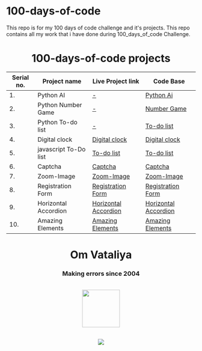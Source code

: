 # 100-days-of-code
 This repo is for my 100 days of code challenge and it's projects.
 This repo contains all my work that i have done during 100_days_of_code Challenge.
 
<h1 id="Dhruvi" align="center">100-days-of-code projects</h1>

<div align="center">

| Serial no. | Project name        | Live Project link                                                | Code Base                                   |
|------------|---------------------|------------------------------------------------------------------|---------------------------------------------|
|     1.     | Python AI           | [-]( )                                                           | [Python Ai](https://github.com/Omcodes23/The-100-Days-0f-code/tree/b16af68d4acc45235836ea47a5a508cc4add6bdb/1) |
|     2.     | Python Number Game  | [-]()                                                             | [Number Game](https://github.com/Omcodes23/The-100-Days-0f-code/tree/b16af68d4acc45235836ea47a5a508cc4add6bdb/3) |
|     3.     | Python To-do list          | [-]()                                                            | [To-do list](https://github.com/Omcodes23/The-100-Days-0f-code/tree/b16af68d4acc45235836ea47a5a508cc4add6bdb/10) |
|     4.     | Digital clock			               | [Digital clock](https://javascipt-digital-clock.vercel.app/)								             | [Digital clock](https://github.com/Omcodes23/The-100-Days-0f-code/tree/d0af1c398a4f1d82b7f5932fe58e4732e5f852b7/20) |
|     5.     | javascript To-Do list   		             | [To-do list](https://javascript-to-do-list-gamma.vercel.app/)           | [To-do list](https://github.com/Omcodes23/The-100-Days-0f-code/tree/b90e079b803b6cdfa3736ecb0440bda54e4dab78/21) |
|     6.     | Captcha  		               | [Captcha](https://captcha-phi.vercel.app/)                  					                                  | [Captcha](https://github.com/Omcodes23/The-100-Days-0f-code/tree/fd6e0bd2a22c82fdb89f66192422dcc90a53f4c6/22) |
|     7.     | Zoom-Image 		               | [Zoom-Image](https://zoom-image.vercel.app/)         						                                        | [Zoom-Image](https://github.com/Omcodes23/The-100-Days-0f-code/tree/1a55789a1c7e1f5875bb83c299576201ccd7bf31/23) |    
|     8.     | Registration Form 		               | [Registration Form]()     						                 | [Registration Form](https://github.com/Omcodes23/The-100-Days-0f-code/tree/4196d38202699012890d19bf9bd509a426e6d50b/24) |
|     9.     | Horizontal Accordion			               | [Horizontal Accordion]() 							                                              | [Horizontal Accordion](https://github.com/Omcodes23/The-100-Days-0f-code/tree/4196d38202699012890d19bf9bd509a426e6d50b/25) |
|     10.    | Amazing Elements			               | [Amazing Elements]() 							                                              | [Amazing Elements]() |

</div>



<h1 align="center">Om Vataliya</h1>
<h3 align="center">Making errors since 2004</h3>
<br>
<div align="center">
<img width="100" src="https://avatars.githubusercontent.com/u/109670967?s=400&u=d635201f97cf9dff4b05ea187297fbee689bebdd&v=4"/>
</div>
<br>
<div align="center">
 
<a href="https://linktr.ee/Omcodes"><img src="https://img.shields.io/badge/linktree-39E09B?style=for-the-badge&logo=linktree&logoColor=white"/></a>
</div>
